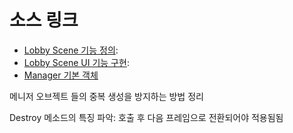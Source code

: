 # 소스 링크
- [Lobby Scene 기능 정의](../Script/LobbyScene/LobbyScene_Init.cs): 
- [Lobby Scene UI 기능 구현](../Script/LobbyScene/LobbyScene_UI.cs): 
- [Manager 기본 객체](../Script/Manager/ManagerBase.cs)

메니저 오브젝트 들의 중복 생성을 방지하는 방법 정리

Destroy 메소드의 특징 파악: 호출 후 다음 프레임으로 전환되어야 적용됨됨